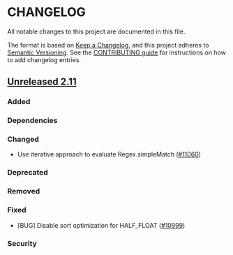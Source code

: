 # CHANGELOG
All notable changes to this project are documented in this file.

The format is based on [Keep a Changelog](https://keepachangelog.com/en/1.0.0/), and this project adheres to [Semantic Versioning](https://semver.org/spec/v2.0.0.html). See the [CONTRIBUTING guide](./CONTRIBUTING.md#Changelog) for instructions on how to add changelog entries.

## [Unreleased 2.11]
### Added

### Dependencies

### Changed
- Use iterative approach to evaluate Regex.simpleMatch ([#11060](https://github.com/opensearch-project/OpenSearch/pull/11060))

### Deprecated

### Removed

### Fixed
- [BUG] Disable sort optimization for HALF_FLOAT ([#10999](https://github.com/opensearch-project/OpenSearch/pull/10999))

### Security

[Unreleased 2.11]: https://github.com/opensearch-project/OpenSearch/compare/2.11...2.11

